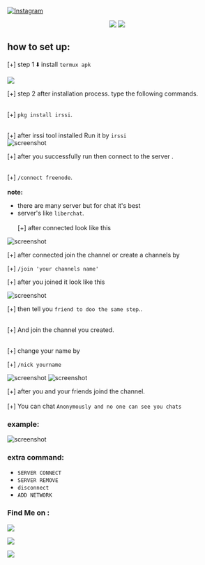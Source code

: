 
<a href="https://instagram.com/hasanfq6?igshid=YmMyMTA2M2Y=" rel="nofollow"><img title="Instagram" src="https://camo.githubusercontent.com/603963737d345c892a61d11c6f0902b18b91f6fd1b5ae9754af77fd892fcd99c/68747470733a2f2f696d672e736869656c64732e696f2f62616467652f494e5354414752414d2d707572706c653f7374796c653d666f722d7468652d6261646765266c6f676f3d696e7374616772616d" data-canonical-src="https://img.shields.io/badge/INSTAGRAM-purple?style=for-the-badge&amp;logo=instagram" style="max-width:100%;"></a>

</p>

<p align="center">


<img src="https://img.shields.io/badge/Author-hasanfq-cyan?style=flat-square">


<img src="https://img.shields.io/badge/network%20req-Yes-cyan?style=flat-square">


</p>


## how to set up:

[+] step 1 ⬇️ install `termux apk` <br>
<p align="center">                           

<a href="https://apkcombo.com/termux/com.termux/" target="_blank"><img src="https://img.shields.io/badge/termux-apk-green?style=for-the-badge&logo=termux"></a>


[+] step 2 after installation process. type the following commands.<br><br>

[+] `pkg install irssi`.<br><br>

[+] after irssi tool installed Run it by `irssi`<br>
 ![screenshot](step.png)

[+] after you successfully run then connect to the server .<br><br>

[+] `/connect freenode`.<br><br>
**note:**
- there are many server but for chat it's best
- server's like  `liberchat`.<br><br>
[+] after connected look like this 

 ![screenshot](step2.png)

[+] after connected join the channel or create a channels by

[+] `/join 'your channels name'`

[+] after you joined it look like this 
 
 ![screenshot](step4.png)

[+] then tell you `friend to doo the same step`..<br><br>

[+] And join the channel you created.<br><br>

[+] change your name by 

[+] `/nick yourname `

![screenshot](step5.png)    ![screenshot](step7.png)

[+] after you and your friends joind the channel.<br><br>
[+] You can chat `Anonymously and no one can see you chats`

### example:
 ![screenshot](step8.png)

### extra command:
- `SERVER CONNECT`
- `SERVER REMOVE`
- `disconnect`
-  `ADD NETWORK` 
 

### Find Me on :

<p align="left">

<a href="https://apkcombo.com/termux/com.termux/" target="_blank"><img src="https://img.shields.io/badge/github-kamanati-green?style=for-the-badge&logo=github"></a>

<a href="https://instagram.com/hasanfq6?igshid=YmMyMTA2M2Y=" target="_blank"><img src="https://img.shields.io/badge/IG-%40hasanfq6-red?style=for-the-badge&logo=instagram"></a>

<a href="https://chat.whatsapp.com/Iz7ZtwNIWMAFv6Q6hS317M" target="_blank"><img src="https://img.shields.io/badge/Chat-whatsapp-blue?style=for-the-badge&logo=whatsapp"></a>


</p>
